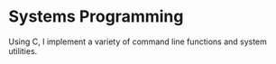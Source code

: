 # Systems Programming
Using C, I implement a variety of command line functions and system utilities. 


